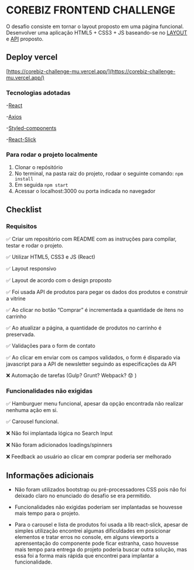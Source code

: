 # COREBIZ FRONTEND CHALLENGE
O desafio consiste em tornar o layout proposto em uma página funcional.
Desenvolver uma aplicação HTML5 + CSS3 + JS baseando-se no [LAYOUT](https://www.figma.com/file/awhTJyKgrjEOqPHUrrFBv0/Corebiz---Frontend-Challenge) e [API](https://documenter.getpostman.com/view/1811817/Szzj8yAq?version=latest) proposto.

## Deploy vercel
[https://corebiz-challenge-mu.vercel.app/](https://corebiz-challenge-mu.vercel.app/)

### Tecnologias adotadas
-[React](https://reactjs.org/)

-[Axios](https://www.npmjs.com/package/axios)

-[Styled-components](https://styled-components.com/)

-[React-Slick](https://react-slick.neostack.com/)

### Para rodar o projeto localmente
1. Clonar o repósitório
2. No terminal, na pasta raiz do projeto, rodaar o seguinte comando: `npm install`
3. Em seguida `npm start`
4. Acessar o localhost:3000 ou porta indicada no navegador

## Checklist
### Requisitos
✅ Criar um repositório com README com as instruções para compilar, testar e rodar o projeto.

✅ Utilizar HTML5, CSS3 e JS (React)

✅ Layout responsivo

✅ Layout de acordo com o design proposto

✅ Foi usada API de produtos para pegar os dados dos produtos e construir a vitrine

✅ Ao clicar no botão “Comprar” é incrementada a quantidade de itens no carrinho

✅ Ao atualizar a página, a quantidade de produtos no carrinho é preservada.

✅ Validações para o form de contato

✅ Ao clicar em enviar com os campos validados, o form é disparado via javascript para a API de newsletter seguindo as especificações da API

❌ Automação de tarefas (Gulp? Grunt? Webpack? 😟 )

### Funcionalidades não exigidas

✅ Hamburguer menu funcional, apesar da opção encontrada não realizar nenhuma ação em si.

✅ Carousel funcional.

❌ Não foi implantada lógica no Search Input

❌ Não foram adicionados loadings/spinners

❌ Feedback ao usuário ao clicar em comprar poderia ser melhorado

## Informações adicionais
- Não foram utilizados bootstrap ou pré-processadores CSS pois não foi deixado claro no enunciado do desafio se era permitido.

- Funcionalidades não exigidas poderiam ser implantadas se houvesse mais tempo para o projeto.

- Para o carousel e lista de produtos foi usada a lib react-slick, apesar de simples utilização encontrei algumas dificuldades em posicionar elementos e tratar erros no console, em alguns viewports a aprensentação do componente pode ficar estranha, caso houvesse mais tempo para entrega do projeto poderia buscar outra solução, mas essa foi a forma mais rápida que encontrei para implantar a funcionalidade.
